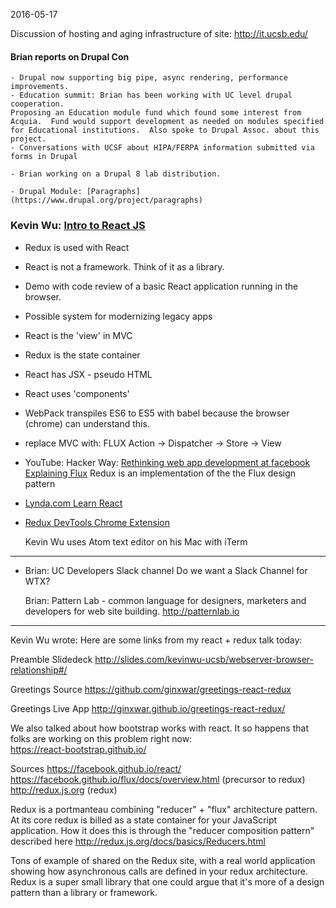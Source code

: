 2016-05-17

Discussion of hosting and aging infrastructure of site: <http://it.ucsb.edu/>

#### Brian reports on Drupal Con
	- Drupal now supporting big pipe, async rendering, performance improvements.
	- Education summit: Brian has been working with UC level drupal cooperation.
	Proposing an Education module fund which found some interest from Acquia.  Fund would support development as needed on modules specified for Educational institutions.  Also spoke to Drupal Assoc. about this project.
	- Conversations with UCSF about HIPA/FERPA information submitted via forms in Drupal

	- Brian working on a Drupal 8 lab distribution.

	- Drupal Module: [Paragraphs](https://www.drupal.org/project/paragraphs)
	

### Kevin Wu: [Intro to React JS](http://slides.com/kevinwu-ucsb/webserver-browser-relationship/#/)
-	Redux is used with React
-	React is not a framework.  Think of it as a library.

-	Demo with code review of a basic React application running in the browser.

-	Possible system for modernizing legacy apps
	
-	React is the 'view' in MVC
-	Redux is the state container
-	React has JSX - pseudo HTML
-	React uses 'components'
- 	WebPack transpiles ES6 to ES5 with babel because the browser (chrome) can understand this.

-	replace MVC with: FLUX Action -> Dispatcher -> Store -> View
-	YouTube: 
	Hacker Way: [Rethinking web app development at facebook
	Explaining Flux](https://youtu.be/nYkdrAPrdcw?t=622)
	Redux is an implementation of the the Flux design pattern


-	[Lynda.com Learn React](http://www.lynda.com/React-js-tutorials/Learn-React-js-Basics/379264-2.html)

- [Redux DevTools Chrome Extension](https://chrome.google.com/webstore/detail/redux-devtools/lmhkpmbekcpmknklioeibfkpmmfibljd?hl/en&usg=AFQjCNFg4ldS78uapjCGBaNjL9NvIwZGhg)


	Kevin Wu uses Atom text editor on his Mac with iTerm


----

- Brian: UC Developers Slack channel
     Do we want a Slack Channel for WTX?

	Brian: Pattern Lab - common language for designers, marketers and developers for web site building.
	http://patternlab.io


----
Kevin Wu wrote: 
    Here are some links from my react + redux talk today:

Preamble Slidedeck
http://slides.com/kevinwu-ucsb/webserver-browser-relationship#/

Greetings Source
https://github.com/ginxwar/greetings-react-redux

Greetings Live App
http://ginxwar.github.io/greetings-react-redux/

We also talked about how bootstrap works with react.  It so happens that folks are working on this problem right now:  
https://react-bootstrap.github.io/

Sources
https://facebook.github.io/react/
https://facebook.github.io/flux/docs/overview.html (precursor to redux)
http://redux.js.org (redux)

Redux is a portmanteau combining "reducer" + "flux" architecture pattern.  At its core redux is billed as a state container for your JavaScript application.  How it does this is through the "reducer composition pattern" described here http://redux.js.org/docs/basics/Reducers.html

Tons of example of shared on the Redux site, with a real world application showing how asynchronous calls are defined in your redux architecture.  Redux is a super small library that one could argue that it's more of a design pattern than a library or framework.